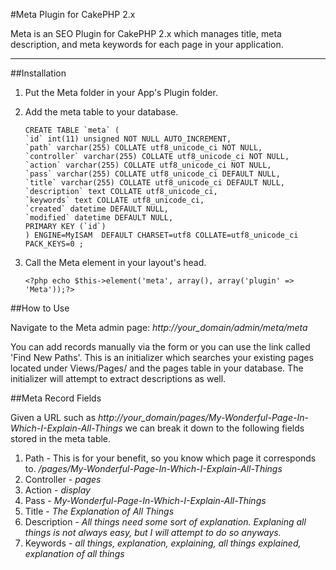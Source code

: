 #Meta Plugin for CakePHP 2.x

Meta is an SEO Plugin for CakePHP 2.x which manages title, meta description, and meta keywords for each page in your application.
- - -

##Installation

1.	Put the Meta folder in your App's Plugin folder.
2.	Add the meta table to your database.

		CREATE TABLE `meta` (
		`id` int(11) unsigned NOT NULL AUTO_INCREMENT,
		`path` varchar(255) COLLATE utf8_unicode_ci NOT NULL,
		`controller` varchar(255) COLLATE utf8_unicode_ci NOT NULL,
		`action` varchar(255) COLLATE utf8_unicode_ci NOT NULL,
		`pass` varchar(255) COLLATE utf8_unicode_ci DEFAULT NULL,
		`title` varchar(255) COLLATE utf8_unicode_ci DEFAULT NULL,
		`description` text COLLATE utf8_unicode_ci,
		`keywords` text COLLATE utf8_unicode_ci,
		`created` datetime DEFAULT NULL,
		`modified` datetime DEFAULT NULL,
		PRIMARY KEY (`id`)
		) ENGINE=MyISAM  DEFAULT CHARSET=utf8 COLLATE=utf8_unicode_ci PACK_KEYS=0 ;

3.	Call the Meta element in your layout's head.

		<?php echo $this->element('meta', array(), array('plugin' => 'Meta'));?>

##How to Use

Navigate to the Meta admin page: *http://your_domain/admin/meta/meta*

You can add records manually via the form or you can use the link called 'Find New Paths'. This is an initializer which searches your existing pages located under Views/Pages/ and the pages table in your database. The initializer will attempt to extract descriptions as well.

##Meta Record Fields

Given a URL such as *http://your_domain/pages/My-Wonderful-Page-In-Which-I-Explain-All-Things* we can break it down to the following fields stored in the meta table.

1.	Path - This is for your benefit, so you know which page it corresponds to. */pages/My-Wonderful-Page-In-Which-I-Explain-All-Things*
2.	Controller - *pages*
3.	Action - *display*
4.	Pass - *My-Wonderful-Page-In-Which-I-Explain-All-Things*
5.	Title - *The Explanation of All Things*
6.	Description - *All things need some sort of explanation. Explaning all things is not always easy, but I will attempt to do so anyways.*
7.	Keywords - *all things, explanation, explaining, all things explained, explanation of all things*